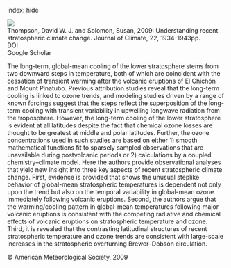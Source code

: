 index: hide

<div class="Citation">
    <div class="Citation-thumb CitationThumb-linked"  data-href="https://doi.org/10.1175/2008jcli2482.1">
      <img src="https://static.claimspace.cloud/climate-study-static/refs/thumbs/5/Thompson_and_Solomon_2009-thumb.png" />
    </div>

  <div class="Citation-body">
    <div class="Citation-text">Thompson, David W. J. and Solomon, Susan, 2009: Understanding recent stratospheric climate change. <span class="Article-journal">Journal of Climate, </span><span class="Article-volume">22, </span>1934-1943pp.</div>
    <div class="Citation-links">
      <div class="CitationLink" data-href="https://doi.org/10.1175/2008jcli2482.1">
        <div class="CitationLink-icon CitationLink-Doi"></div>
        <div class="CitationLink-text">DOI</div>
      </div>
      <div class="CitationLink" data-href="https://scholar.google.com/scholar?q=10.1175/2008jcli2482.1">
        <div class="CitationLink-icon CitationLink-Scholar"></div>
        <div class="CitationLink-text">Google Scholar</div>
      </div>
    </div>
  </div>
</div>

The long-term, global-mean cooling of the lower stratosphere stems from two downward steps in temperature, both of which are coincident with the cessation of transient warming after the volcanic eruptions of El Chichón and Mount Pinatubo. Previous attribution studies reveal that the long-term cooling is linked to ozone trends, and modeling studies driven by a range of known forcings suggest that the steps reflect the superposition of the long-term cooling with transient variability in upwelling longwave radiation from the troposphere. However, the long-term cooling of the lower stratosphere is evident at all latitudes despite the fact that chemical ozone losses are thought to be greatest at middle and polar latitudes. Further, the ozone concentrations used in such studies are based on either 1) smooth mathematical functions fit to sparsely sampled observations that are unavailable during postvolcanic periods or 2) calculations by a coupled chemistry–climate model. Here the authors provide observational analyses that yield new insight into three key aspects of recent stratospheric climate change. First, evidence is provided that shows the unusual steplike behavior of global-mean stratospheric temperatures is dependent not only upon the trend but also on the temporal variability in global-mean ozone immediately following volcanic eruptions. Second, the authors argue that the warming/cooling pattern in global-mean temperatures following major volcanic eruptions is consistent with the competing radiative and chemical effects of volcanic eruptions on stratospheric temperature and ozone. Third, it is revealed that the contrasting latitudinal structures of recent stratospheric temperature and ozone trends are consistent with large-scale increases in the stratospheric overturning Brewer–Dobson circulation.

<div class="Citation-copy">
&copy; American Meteorological Society, 2009
</div>
